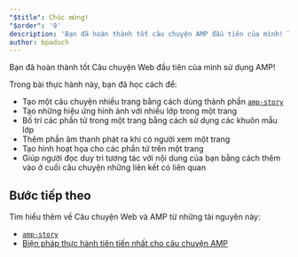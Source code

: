 ```yaml
---
"$title": Chúc mừng!
"$order": '9'
description: 'Bạn đã hoàn thành tốt câu chuyện AMP đầu tiên của mình! Trong bài thực hành này, bạn đã học cách để: - Tạo một câu chuyện nhiều trang bằng cách dùng thành phần amp-story'
author: bpaduch
---
```


Bạn đã hoàn thành tốt Câu chuyện Web đầu tiên của mình sử dụng AMP!

Trong bài thực hành này, bạn đã học cách để:

- Tạo một câu chuyện nhiều trang bằng cách dùng thành phần [`amp-story`](../../../../documentation/components/reference/amp-story.md)
- Tạo những hiệu ứng hình ảnh với nhiều lớp trong một trang
- Bố trí các phần tử trong một trang bằng cách sử dụng các khuôn mẫu lớp
- Thêm phần âm thanh phát ra khi có người xem một trang
- Tạo hình hoạt họa cho các phần tử trên một trang
- Giúp người đọc duy trì tương tác với nội dung của bạn bằng cách thêm vào ở cuối câu chuyện những liên kết có liên quan

## Bước tiếp theo

Tìm hiểu thêm về Câu chuyện Web và AMP từ những tài nguyên này:

- [`amp-story`](../../../../documentation/components/reference/amp-story.md)
- [Biện pháp thực hành tiên tiến nhất cho câu chuyện AMP](../../../../documentation/guides-and-tutorials/start/create_successful_stories.md)
